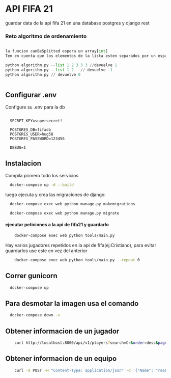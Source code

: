 # API FIFA 21 
guardar data de la api fifa 21 en una database postgres y django rest 

### Reto algoritmo de ordenamiento
```python

la funcion canBeSplitted espera un array[int]
Ten en cuenta que los elementos de la lista esten separados por un espacio

python algorithm.py --list 1 2 3 3 3 //devuelve 1
python algorithm.py --list 1 2   // devuelve -1
python algorithm.py // devuelve 0



```

## Configurar .env
Configure su .env para la db

```env

  SECRET_KEY=supersecret!

  POSTGRES_DB=fifadb
  POSTGRES_USER=hug58
  POSTGRES_PASSWORD=123456

  DEBUG=1
```



## Instalacion
Compila primero todo los servicios

```bash
  docker-compose up -d --build
```

luego ejecuta y crea las migraciones de django:

```bash
  docker-compose exec web python manage.py makemigrations 

  docker-compose exec web python manage.py migrate 
```

#### ejecutar peticiones a la api de fifa21 y guardarlo


```bash
    docker-compose exec web python tools/main.py
```

Hay varios jugadores repetidos en la api de fifa(ej:Cristiano), para evitar guardarlos use este en vez del anterior

```bash
    docker-compose exec web python tools/main.py --repeat 0
```


## Correr gunicorn

```bash
  docker-compose up
```

## Para desmotar la imagen usa el comando

```bash
  docker-compose down -v
```



## Obtener informacion de un jugador
```bash
    curl http://localhost:8000/api/v1/players?search=Cr&order=desc&page=2
```

## Obtener informacion de un equipo

```bash
    curl -X POST -H "Content-Type: application/json" -d '{"Name": "reaL maDRI "page": 2}' http://localhost:8000/api/v1/team
```
